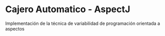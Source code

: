 # Cajero Automatico - AspectJ

Implementación de la técnica de variabilidad de programación orientada a aspectos
